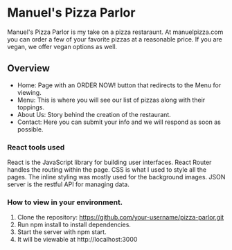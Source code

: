 # Manuel's Pizza Parlor

Manuel's Pizza Parlor is my take on a pizza restaraunt. At manuelpizza.com you can order a few of your favorite pizzas at a reasonable price. If you are vegan, we offer vegan options as well.

## Overview

- Home: Page with an ORDER NOW! button that redirects to the Menu for viewing.
- Menu: This is where you will see our list of pizzas along with their toppings.
- About Us: Story behind the creation of the restaurant.
- Contact: Here you can submit your info and we will respond as soon as possible.

### React tools used

React is the JavaScript library for building user interfaces. React Router handles the routing within the page. CSS is what I used to style all the pages. The inline styling was mostly used for the background images. JSON server is the restful API for managing data.

### How to view in your environment.

1. Clone the repository: https://github.com/your-username/pizza-parlor.git
2. Run npm install to install dependencies.
3. Start the server with npm start.
4. It will be viewable at http://localhost:3000
